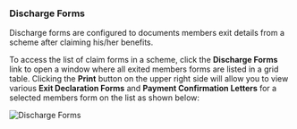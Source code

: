 ### Discharge Forms

Discharge forms are configured to documents members exit details from a scheme after claiming his/her benefits.

To access the list of claim forms in a scheme, click the **Discharge Forms** link to open a window where all exited members forms are listed in a grid table. Clicking the **Print** button on the upper right side will allow you to view various **Exit Declaration Forms** and **Payment Confirmation Letters** for a selected members form on the list as shown below:

<img  alt="Discharge Forms" width="95%" height="auto"  class="center"  src="![img](/img/media3/contri27.png)">
